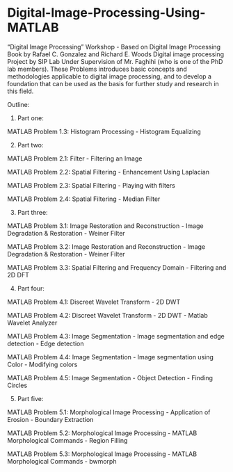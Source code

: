 # Digital-Image-Processing-Using-MATLAB
“Digital Image Processing” Workshop - Based on Digital Image Processing Book by Rafael C. Gonzalez and Richard E. Woods
Digital image processing Project by SIP Lab Under Supervision of Mr. Faghihi (who is one of the PhD lab members). These Problems introduces basic concepts and methodologies applicable to digital image processing, and to develop a foundation that can be used as the basis for further study and research in this field.

Outline:

1. Part one:

MATLAB Problem 1.3: Histogram Processing - Histogram Equalizing

2. Part two:

MATLAB Problem 2.1: Filter - Filtering an Image

MATLAB Problem 2.2: Spatial Filtering - Enhancement Using Laplacian

MATLAB Problem 2.3: Spatial Filtering - Playing with filters

MATLAB Problem 2.4: Spatial Filtering - Median Filter

3. Part three:

MATLAB Problem 3.1: Image Restoration and Reconstruction - Image Degradation & Restoration - Weiner Filter

MATLAB Problem 3.2: Image Restoration and Reconstruction - Image Degradation & Restoration - Weiner Filter

MATLAB Problem 3.3: Spatial Filtering and Frequency Domain - Filtering and 2D DFT

4. Part four:

MATLAB Problem 4.1: Discreet Wavelet Transform - 2D DWT

MATLAB Problem 4.2: Discreet Wavelet Transform - 2D DWT - Matlab Wavelet Analyzer

MATLAB Problem 4.3: Image Segmentation - Image segmentation and edge detection - Edge detection

MATLAB Problem 4.4: Image Segmentation - Image segmentation using Color - Modifying colors

MATLAB Problem 4.5: Image Segmentation - Object Detection - Finding Circles

5. Part five:

MATLAB Problem 5.1: Morphological Image Processing - Application of Erosion - Boundary Extraction

MATLAB Problem 5.2: Morphological Image Processing - MATLAB Morphological Commands - Region Filling

MATLAB Problem 5.3: Morphological Image Processing - MATLAB Morphological Commands - bwmorph






